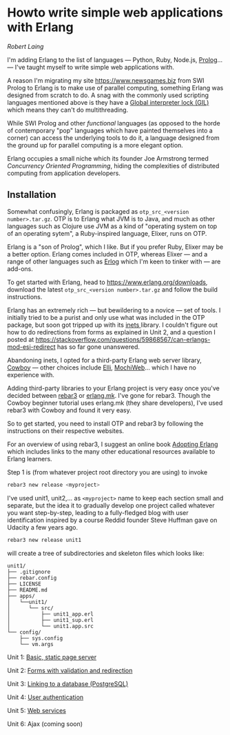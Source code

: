 # Howto write simple web applications with Erlang

*Robert Laing*

I'm adding Erlang to the list of languages &mdash; Python, Ruby, Node.js, [Prolog](https://github.com/roblaing/swipl-webapp-howto)... &mdash; I've taught myself to write simple web applications with.

A reason I'm migrating my site <https://www.newsgames.biz> from SWI Prolog to Erlang is to make use of parallel computing, 
something Erlang was designed from scratch to do. A snag with the commonly used scripting languages mentioned above is they
have a <a href="https://en.wikipedia.org/wiki/Global_interpreter_lock">Global interpreter lock (GIL)</a> which means
they can't do multithreading. 

While SWI Prolog and other <em>functional</em> languages (as opposed to the horde of contemporary 
"pop" languages which have painted themselves into a corner) can access the underlying tools to do it, a language designed
from the ground up for parallel computing is a more elegant option.

Erlang occupies a small niche which its founder Joe Armstrong termed <em>Concurrency Oriented Programming</em>, hiding
the complexities of distributed computing from application developers. 

## Installation

Somewhat confusingly, Erlang is packaged as `otp_src_<version number>.tar.gz`. OTP is to Erlang what JVM is to Java, and much
as other languages such as Clojure use JVM as a kind of "operating system on top of an operating sytem", a Ruby-inspired language,
Elixer, runs on OTP.

Erlang is a "son of Prolog", which I like. But if you prefer Ruby, Elixer may be a better option. Erlang comes included in OTP,
whereas Elixer &mdash; and a range of other languages such as <a href="https://github.com/rvirding/erlog">Erlog</a> which I'm keen to tinker with
&mdash; are add-ons.

To get started with Erlang, head to <https://www.erlang.org/downloads>, download the latest `otp_src_<version number>.tar.gz`
and follow the build instructions.

Erlang has an extremely rich &mdash; but bewildering to a novice &mdash; set of tools. I initially tried to be a purist
and only use what was included in the OTP package, but soon got tripped up with its <a href="http://erlang.org/doc/apps/inets/index.html">inets
</a> library. I couldn't figure out how to do redirections from forms as explained in Unit 2, and a question I posted at
<https://stackoverflow.com/questions/59868567/can-erlangs-mod-esi-redirect> has so far gone unanswered.

Abandoning inets, I opted for a third-party Erlang web server library, <a href="https://ninenines.eu/">Cowboy</a> &mdash; other choices include
<a href="https://hexdocs.pm/elli/">Elli</a>, <a href="https://github.com/mochi/mochiweb">MochiWeb</a>... which I have no experience with.

Adding third-party libraries to your Erlang project is very easy once you've decided between <a href="https://www.rebar3.org/">rebar3</a>
or <a href="https://erlang.mk/">erlang.mk</a>. I've gone for rebar3. Though the Cowboy beginner tutorial uses erlang.mk (they share developers),
I've used rebar3 with Cowboy and found it very easy.

So to get started, you need to install OTP and rebar3 by following the instructions on their respective websites.

For an overview of using rebar3, I suggest an online book <a href="https://adoptingerlang.org/">Adopting Erlang</a> which includes links to
the many other educational resources available to Erlang learners.

Step 1 is (from whatever project root directory you are using) to invoke

```bash
rebar3 new release <myproject>
```

I've used unit1, unit2,... as `<myproject>` name to keep each section small and separate, but the idea it to gradually
develop one project called whatever you want step-by-step, leading to a fully-fledged blog with
user identification inspired by a course Reddid founder Steve Huffman gave on Udacity a few years ago.

```bash
rebar3 new release unit1
```

will create a tree of subdirectories and skeleton files which looks like:

```
unit1/
├── .gitignore    
├── rebar.config
├── LICENSE
├── README.md
├── apps/
│   └──unit1/
│      └── src/
│          ├── unit1_app.erl
│          ├── unit1_sup.erl
│          └── unit1.app.src
└── config/
    ├── sys.config
    └── vm.args
```

Unit 1: [Basic, static page server](https://github.com/roblaing/erlang-webapp-howto/tree/master/unit1)

Unit 2: [Forms with validation and redirection](https://github.com/roblaing/erlang-webapp-howto/tree/master/unit2)

Unit 3: [Linking to a database (PostgreSQL)](https://github.com/roblaing/erlang-webapp-howto/tree/master/unit3)

Unit 4: [User authentication](https://github.com/roblaing/erlang-webapp-howto/tree/master/unit4) 

Unit 5: [Web services](https://github.com/roblaing/erlang-webapp-howto/tree/master/unit5)

Unit 6: Ajax (coming soon)
 

